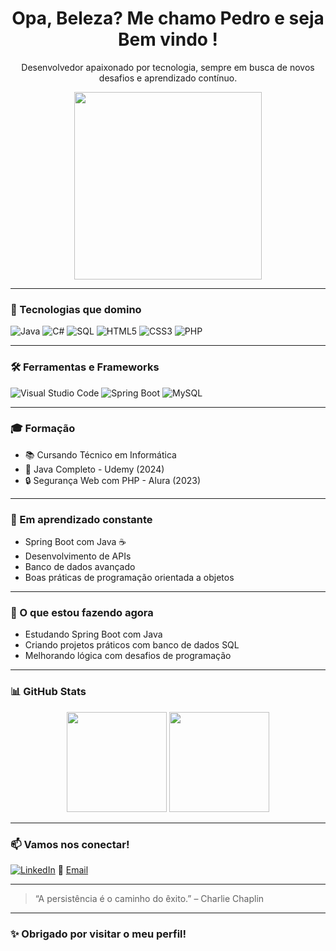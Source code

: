 <h1 align="center">Opa, Beleza? Me chamo Pedro e seja Bem vindo !</h1>

<p align="center">
Desenvolvedor apaixonado por tecnologia, sempre em busca de novos desafios e aprendizado contínuo.
</p>

<p align="center">
  <img src="https://media.giphy.com/media/qgQUggAC3Pfv687qPC/giphy.gif" width="300" />
</p>

---

### 🧠 Tecnologias que domino
![Java](https://img.shields.io/badge/Java-ED8B00?style=for-the-badge&logo=java&logoColor=white)
![C#](https://img.shields.io/badge/C%23-239120?style=for-the-badge&logo=c-sharp&logoColor=white)
![SQL](https://img.shields.io/badge/SQL-4479A1?style=for-the-badge&logo=sqlite&logoColor=white)
![HTML5](https://img.shields.io/badge/HTML5-E34F26?style=for-the-badge&logo=html5&logoColor=white)
![CSS3](https://img.shields.io/badge/CSS3-1572B6?style=for-the-badge&logo=css3&logoColor=white)
![PHP](https://img.shields.io/badge/PHP-777BB4?style=for-the-badge&logo=php&logoColor=white)

---

### 🛠️ Ferramentas e Frameworks
![Visual Studio Code](https://img.shields.io/badge/VSCode-007ACC?style=for-the-badge&logo=visual-studio-code&logoColor=white)
![Spring Boot](https://img.shields.io/badge/Spring_Boot-6DB33F?style=for-the-badge&logo=spring-boot&logoColor=white)
![MySQL](https://img.shields.io/badge/MySQL-005C84?style=for-the-badge&logo=mysql&logoColor=white)

---

### 🎓 Formação
- 📚 Cursando Técnico em Informática
- 🚀 Java Completo - Udemy (2024)
- 🔒 Segurança Web com PHP - Alura (2023)

---

### 🚀 Em aprendizado constante
- Spring Boot com Java ☕
- Desenvolvimento de APIs
- Banco de dados avançado
- Boas práticas de programação orientada a objetos

---

### 🧩 O que estou fazendo agora
- Estudando Spring Boot com Java
- Criando projetos práticos com banco de dados SQL
- Melhorando lógica com desafios de programação

---

### 📊 GitHub Stats

<p align="center">
  <img height="160em" src="https://github-readme-stats.vercel.app/api?username=Pedrohp01&show_icons=true&theme=tokyonight"/>
  <img height="160em" src="https://github-readme-stats.vercel.app/api/top-langs/?username=Pedrohp01&layout=compact&langs_count=7&theme=tokyonight"/>
</p>

---

### 📫 Vamos nos conectar!

[![LinkedIn](https://img.shields.io/badge/LinkedIn-blue?style=for-the-badge&logo=linkedin)](https://www.linkedin.com/in/pedro-henrique-8939842ab)
📧 [Email](mailto:seuemail@gmail.com)

---

> “A persistência é o caminho do êxito.” – Charlie Chaplin

---

### ✨ Obrigado por visitar o meu perfil!
